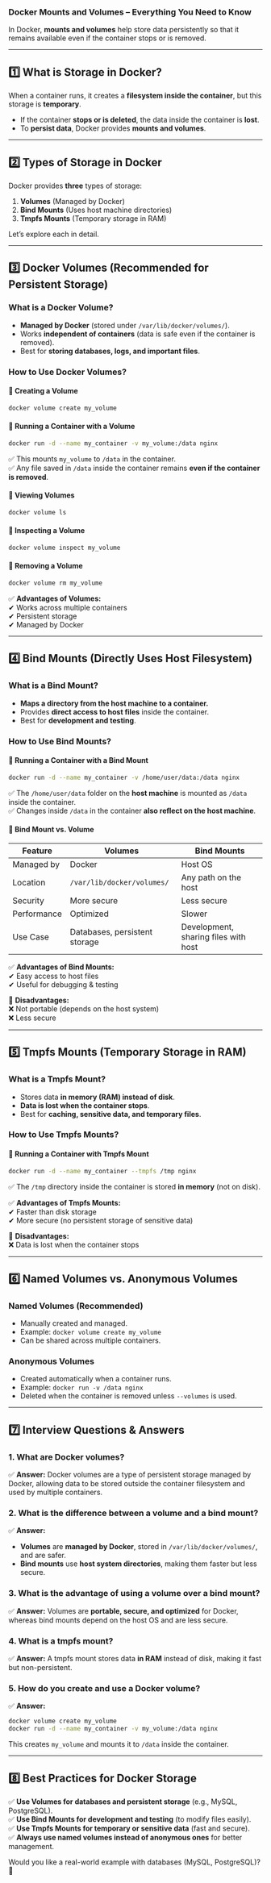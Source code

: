 ### **Docker Mounts and Volumes – Everything You Need to Know**  

In Docker, **mounts and volumes** help store data persistently so that it remains available even if the container stops or is removed.  

---

## **1️⃣ What is Storage in Docker?**  
When a container runs, it creates a **filesystem inside the container**, but this storage is **temporary**.  
- If the container **stops or is deleted**, the data inside the container is **lost**.  
- To **persist data**, Docker provides **mounts and volumes**.  

---

## **2️⃣ Types of Storage in Docker**  
Docker provides **three** types of storage:  
1. **Volumes** (Managed by Docker)  
2. **Bind Mounts** (Uses host machine directories)  
3. **Tmpfs Mounts** (Temporary storage in RAM)  

Let’s explore each in detail.  

---

## **3️⃣ Docker Volumes (Recommended for Persistent Storage)**  

### **What is a Docker Volume?**  
- **Managed by Docker** (stored under `/var/lib/docker/volumes/`).  
- Works **independent of containers** (data is safe even if the container is removed).  
- Best for **storing databases, logs, and important files**.  

### **How to Use Docker Volumes?**  

#### **📌 Creating a Volume**
```sh
docker volume create my_volume
```

#### **📌 Running a Container with a Volume**
```sh
docker run -d --name my_container -v my_volume:/data nginx
```
✅ This mounts `my_volume` to `/data` in the container.  
✅ Any file saved in `/data` inside the container remains **even if the container is removed**.  

#### **📌 Viewing Volumes**
```sh
docker volume ls
```

#### **📌 Inspecting a Volume**
```sh
docker volume inspect my_volume
```

#### **📌 Removing a Volume**
```sh
docker volume rm my_volume
```

✅ **Advantages of Volumes:**  
✔ Works across multiple containers  
✔ Persistent storage  
✔ Managed by Docker  

---

## **4️⃣ Bind Mounts (Directly Uses Host Filesystem)**  

### **What is a Bind Mount?**  
- **Maps a directory from the host machine to a container.**  
- Provides **direct access to host files** inside the container.  
- Best for **development and testing**.  

### **How to Use Bind Mounts?**  

#### **📌 Running a Container with a Bind Mount**
```sh
docker run -d --name my_container -v /home/user/data:/data nginx
```
✅ The `/home/user/data` folder on the **host machine** is mounted as `/data` inside the container.  
✅ Changes inside `/data` in the container **also reflect on the host machine**.  

#### **📌 Bind Mount vs. Volume**  
| Feature        | Volumes | Bind Mounts |
|---------------|--------|------------|
| Managed by    | Docker | Host OS    |
| Location      | `/var/lib/docker/volumes/` | Any path on the host |
| Security      | More secure | Less secure |
| Performance   | Optimized | Slower |
| Use Case      | Databases, persistent storage | Development, sharing files with host |

✅ **Advantages of Bind Mounts:**  
✔ Easy access to host files  
✔ Useful for debugging & testing  

🚨 **Disadvantages:**  
❌ Not portable (depends on the host system)  
❌ Less secure  

---

## **5️⃣ Tmpfs Mounts (Temporary Storage in RAM)**  

### **What is a Tmpfs Mount?**  
- Stores data **in memory (RAM) instead of disk**.  
- **Data is lost when the container stops**.  
- Best for **caching, sensitive data, and temporary files**.  

### **How to Use Tmpfs Mounts?**  

#### **📌 Running a Container with Tmpfs Mount**
```sh
docker run -d --name my_container --tmpfs /tmp nginx
```
✅ The `/tmp` directory inside the container is stored **in memory** (not on disk).  

✅ **Advantages of Tmpfs Mounts:**  
✔ Faster than disk storage  
✔ More secure (no persistent storage of sensitive data)  

🚨 **Disadvantages:**  
❌ Data is lost when the container stops  

---

## **6️⃣ Named Volumes vs. Anonymous Volumes**  

### **Named Volumes (Recommended)**
- Manually created and managed.  
- Example: `docker volume create my_volume`  
- Can be shared across multiple containers.  

### **Anonymous Volumes**
- Created automatically when a container runs.  
- Example: `docker run -v /data nginx`  
- Deleted when the container is removed unless `--volumes` is used.  

---

## **7️⃣ Interview Questions & Answers**  

### **1. What are Docker volumes?**  
✅ **Answer:** Docker volumes are a type of persistent storage managed by Docker, allowing data to be stored outside the container filesystem and used by multiple containers.  

### **2. What is the difference between a volume and a bind mount?**  
✅ **Answer:**  
- **Volumes** are **managed by Docker**, stored in `/var/lib/docker/volumes/`, and are safer.  
- **Bind mounts** use **host system directories**, making them faster but less secure.  

### **3. What is the advantage of using a volume over a bind mount?**  
✅ **Answer:** Volumes are **portable, secure, and optimized** for Docker, whereas bind mounts depend on the host OS and are less secure.  

### **4. What is a tmpfs mount?**  
✅ **Answer:** A tmpfs mount stores data **in RAM** instead of disk, making it fast but non-persistent.  

### **5. How do you create and use a Docker volume?**  
✅ **Answer:**  
```sh
docker volume create my_volume
docker run -d --name my_container -v my_volume:/data nginx
```
This creates `my_volume` and mounts it to `/data` inside the container.  

---

## **8️⃣ Best Practices for Docker Storage**  

✅ **Use Volumes for databases and persistent storage** (e.g., MySQL, PostgreSQL).  
✅ **Use Bind Mounts for development and testing** (to modify files easily).  
✅ **Use Tmpfs Mounts for temporary or sensitive data** (fast and secure).  
✅ **Always use named volumes instead of anonymous ones** for better management.  

Would you like a real-world example with databases (MySQL, PostgreSQL)? 🚀